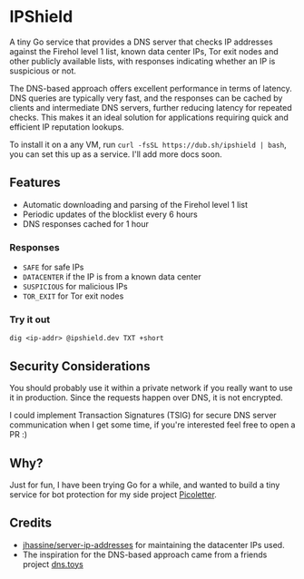 # IPShield

A tiny Go service that provides a DNS server that checks IP addresses against the Firehol level 1 list, known data center IPs, Tor exit nodes and other publicly available lists, with responses indicating whether an IP is suspicious or not.

The DNS-based approach offers excellent performance in terms of latency. DNS queries are typically very fast, and the responses can be cached by clients and intermediate DNS servers, further reducing latency for repeated checks. This makes it an ideal solution for applications requiring quick and efficient IP reputation lookups.

To install it on a any VM, run `curl -fsSL https://dub.sh/ipshield | bash`, you can set this up as a service. I'll add more docs soon.

## Features

- Automatic downloading and parsing of the Firehol level 1 list
- Periodic updates of the blocklist every 6 hours
- DNS responses cached for 1 hour

### Responses

- `SAFE` for safe IPs
- `DATACENTER` if the IP is from a known data center
- `SUSPICIOUS` for malicious IPs
- `TOR_EXIT` for Tor exit nodes

### Try it out

```
dig <ip-addr> @ipshield.dev TXT +short
```

## Security Considerations

You should probably use it within a private network if you really want to use it in production. Since the requests happen over DNS, it is not encrypted.

I could implement Transaction Signatures (TSIG) for secure DNS server communication when I get some time, if you're interested feel free to open a PR :)

## Why?

Just for fun, I have been trying Go for a while, and wanted to build a tiny service for bot protection for my side project [Picoletter](https://picoletter.com).

## Credits

- [jhassine/server-ip-addresses](https://github.com/jhassine/server-ip-addresses) for maintaining the datacenter IPs used.
- The inspiration for the DNS-based approach came from a friends project [dns.toys](https://www.dns.toys/)
